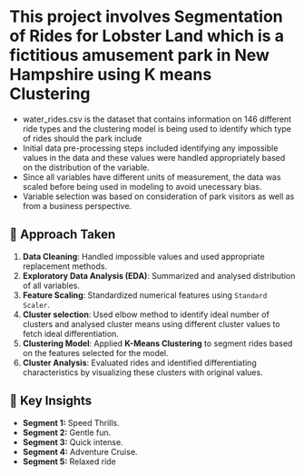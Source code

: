  # This project involves Segmentation of Rides for Lobster Land which is a fictitious amusement park in New Hampshire using K means Clustering
- water_rides.csv is the dataset that contains information on 146 different ride types and the clustering model is being used to identify which type of rides should the park include
- Initial data pre-processing steps included identifying any impossible values in the data and these values were handled appropriately based on the distribution of the variable. 
- Since all variables have different units of measurement, the data was scaled before being used in modeling to avoid unecessary bias. 
- Variable selection was based on consideration of park visitors as well as from a business perspective. 

## 🚀 Approach Taken
1. **Data Cleaning**: Handled impossible values and used appropriate replacement methods.
2. **Exploratory Data Analysis (EDA)**: Summarized and analysed distribution of all variables.
3. **Feature Scaling**: Standardized numerical features using `Standard Scaler`.
4. **Cluster selection**: Used elbow method to identify ideal number of clusters and analysed cluster means using different cluster values to fetch ideal differentiation. 
5. **Clustering Model**: Applied **K-Means Clustering** to segment rides based on the features selected for the model. 
6. **Cluster Analysis**: Evaluated rides and identified differentiating characteristics by visualizing these clusters with original values.

## 📌 Key Insights
- **Segment 1:** Speed Thrills.
- **Segment 2:** Gentle fun.
- **Segment 3:** Quick intense.
- **Segment 4:** Adventure Cruise.
- **Segment 5:** Relaxed ride
